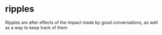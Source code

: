 # ripples
Ripples are after effects of the impact made by good conversations, as well as a way to keep track of them
